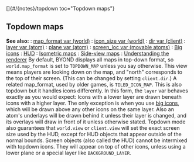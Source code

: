 []{#/{notes}/topdown toc="Topdown maps"}
  ## Topdown maps
  **See also:**
  :   [map_format var (world)](ref/world/var/map_format)
  :   [icon_size var (world)](ref/world/var/icon_size)
  :   [dir var (client)](ref/client/var/dir)
  :   [layer var (atom)](ref/atom/var/layer)
  :   [plane var (atom)](ref/atom/var/plane)
  :   [screen_loc var (movable atoms)](ref/atom/movable/var/screen_loc)
  :   [Big icons](ref/%7Bnotes%7D/big-icons)
  :   [HUD](ref/%7Bnotes%7D/HUD)
  :   [Isometric maps](ref/%7Bnotes%7D/isometric)
  :   [Side-view maps](ref/%7Bnotes%7D/side)
  :   [Understanding the renderer](ref/%7Bnotes%7D/renderer)
  By default, BYOND displays all maps in top-down format, so
  `world.map_format` is set to `TOPDOWN_MAP` unless you say otherwise.
  This view means players are looking down on the map, and \"north\"
  corresponds to the top of their screen. (This can be changed by setting
  `client.dir`.)
  A related map_format, used by older games, is `TILED_ICON_MAP`. This is
  also topdown but it handles icons differently.
  In this form, the `layer` var behaves exactly as you would expect: Icons
  with a lower layer are drawn beneath icons with a higher layer. The only
  exception is when you use [big icons](ref/%7Bnotes%7D/big-icons), which
  will be drawn above any other icons on the same layer. Also an atom\'s
  underlays will be drawn behind it unless their layer is changed, and its
  overlays will draw in front of it unless otherwise stated.
  Topdown mode also guarantees that `world.view` or `client.view` will set
  the exact screen size used by the HUD, except for HUD objects that
  appear outside of the normal bounds.
  Screen objects (also called the HUD) cannot be intermixed with topdown
  icons. They will appear on top of other icons, unless using a lower
  plane or a special layer like `BACKGROUND_LAYER`.